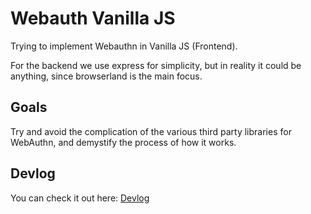 # Webauth Vanilla JS

Trying to implement Webauthn in Vanilla JS (Frontend).

For the backend we use express for simplicity, but in reality it could be anything, since browserland is the main focus.

## Goals

Try and avoid the complication of the various third party libraries for WebAuthn, and demystify the process of how it works.

## Devlog

You can check it out here: [Devlog](./devlog.md)
